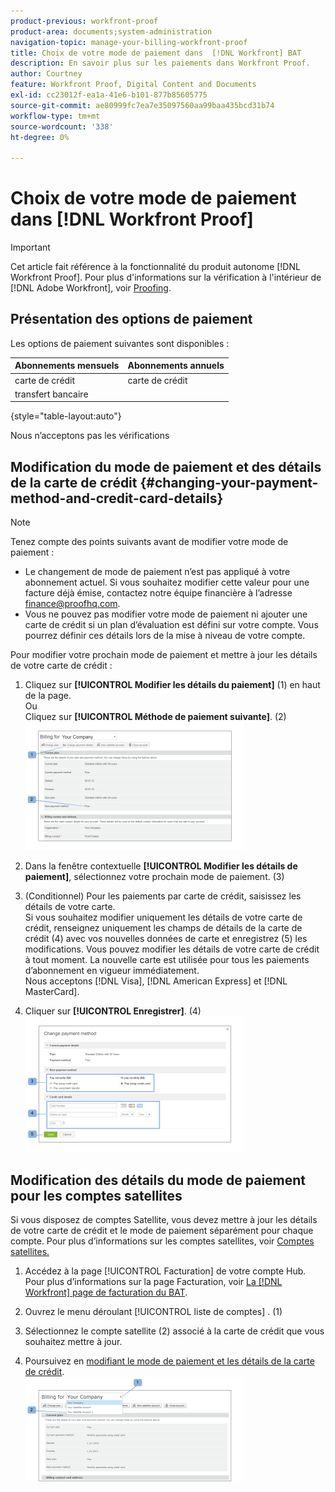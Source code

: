 ```yaml
---
product-previous: workfront-proof
product-area: documents;system-administration
navigation-topic: manage-your-billing-workfront-proof
title: Choix de votre mode de paiement dans  [!DNL Workfront] BAT
description: En savoir plus sur les paiements dans Workfront Proof.
author: Courtney
feature: Workfront Proof, Digital Content and Documents
exl-id: cc23012f-ea1a-41e6-b101-877b85605775
source-git-commit: ae80999fc7ea7e35097560aa99baa435bcd31b74
workflow-type: tm+mt
source-wordcount: '338'
ht-degree: 0%

---
```


# Choix de votre mode de paiement dans [!DNL Workfront Proof]

>[!IMPORTANT]
>
>Cet article fait référence à la fonctionnalité du produit autonome [!DNL Workfront Proof]. Pour plus d&#39;informations sur la vérification à l&#39;intérieur de [!DNL Adobe Workfront], voir [Proofing](../../../review-and-approve-work/proofing/proofing.md).

## Présentation des options de paiement

Les options de paiement suivantes sont disponibles :

| **Abonnements mensuels** | **Abonnements annuels** |
|---|---|
| carte de crédit | carte de crédit |
| transfert bancaire |

{style="table-layout:auto"}

Nous n’acceptons pas les vérifications

## Modification du mode de paiement et des détails de la carte de crédit {#changing-your-payment-method-and-credit-card-details}

>[!NOTE]
>
>Tenez compte des points suivants avant de modifier votre mode de paiement :
>
>* Le changement de mode de paiement n’est pas appliqué à votre abonnement actuel. Si vous souhaitez modifier cette valeur pour une facture déjà émise, contactez notre équipe financière à l’adresse [finance@proofhq.com](mailto:finance@proofhq.com).
>* Vous ne pouvez pas modifier votre mode de paiement ni ajouter une carte de crédit si un plan d’évaluation est défini sur votre compte. Vous pourrez définir ces détails lors de la mise à niveau de votre compte.
>



Pour modifier votre prochain mode de paiement et mettre à jour les détails de votre carte de crédit :

1. Cliquez sur **[!UICONTROL Modifier les détails du paiement]** (1) en haut de la page.\
   Ou\
   Cliquez sur **[!UICONTROL Méthode de paiement suivante]**. (2)\
   ![payment_and_CC_details1.png](assets/payment-and-cc-details1-350x205.png)

1. Dans la fenêtre contextuelle **[!UICONTROL Modifier les détails de paiement]**, sélectionnez votre prochain mode de paiement. (3)
1. (Conditionnel) Pour les paiements par carte de crédit, saisissez les détails de votre carte.\
   Si vous souhaitez modifier uniquement les détails de votre carte de crédit, renseignez uniquement les champs de détails de la carte de crédit (4) avec vos nouvelles données de carte et enregistrez (5) les modifications. Vous pouvez modifier les détails de votre carte de crédit à tout moment. La nouvelle carte est utilisée pour tous les paiements d’abonnement en vigueur immédiatement.\
   Nous acceptons [!DNL Visa], [!DNL American Express] et [!DNL MasterCard].

1. Cliquer sur **[!UICONTROL Enregistrer]**. (4)\
   ![payment_and_CC_details.png](assets/payment-and-cc-details-350x217.png)

## Modification des détails du mode de paiement pour les comptes satellites

Si vous disposez de comptes Satellite, vous devez mettre à jour les détails de votre carte de crédit et le mode de paiement séparément pour chaque compte. Pour plus d’informations sur les comptes satellites, voir [Comptes satellites.](https://support.workfront.com/hc/en-us/sections/115000921108-Satellite-accounts)

1. Accédez à la page [!UICONTROL Facturation] de votre compte Hub.\
   Pour plus d’informations sur la page Facturation, voir [La [!DNL Workfront] page de facturation du BAT](../../../workfront-proof/wp-billingsettings/manage-your-billing/wp-billing-page.md).

1. Ouvrez le menu déroulant [!UICONTROL liste de comptes] . (1)
1. Sélectionnez le compte satellite (2) associé à la carte de crédit que vous souhaitez mettre à jour.
1. Poursuivez en [modifiant le mode de paiement et les détails de la carte de crédit](#changing-your-payment-method-and-credit-card-details).\
   ![Satellite_Account_Billing_Page.png](assets/satellite-account-billing-page-350x167.png)
